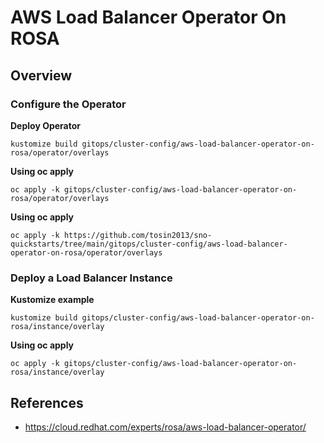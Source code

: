  # AWS Load Balancer Operator On ROSA
 
## Overview

### Configure the Operator

**Deploy Operator**
```
kustomize build gitops/cluster-config/aws-load-balancer-operator-on-rosa/operator/overlays  
```

**Using oc apply**
```
oc apply -k gitops/cluster-config/aws-load-balancer-operator-on-rosa/operator/overlays 
```

**Using oc apply**
```
oc apply -k https://github.com/tosin2013/sno-quickstarts/tree/main/gitops/cluster-config/aws-load-balancer-operator-on-rosa/operator/overlays
```

### Deploy a Load Balancer Instance

**Kustomize example**
```
kustomize build gitops/cluster-config/aws-load-balancer-operator-on-rosa/instance/overlay
```

**Using oc apply**
```
oc apply -k gitops/cluster-config/aws-load-balancer-operator-on-rosa/instance/overlay
```

## References
 * https://cloud.redhat.com/experts/rosa/aws-load-balancer-operator/
